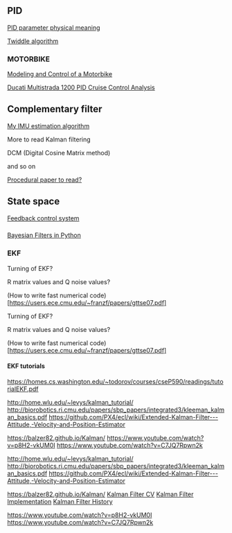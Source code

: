 #

## PID
[PID parameter physical meaning](https://www.zhihu.com/question/23088613)

[Twiddle algorithm](https://martin-thoma.com/twiddle/)

### MOTORBIKE
[Modeling and Control of a Motorbike](https://fenix.tecnico.ulisboa.pt/downloadFile/395142793459/ResumoAlargado.pdf)

[Ducati Multistrada 1200 PID Cruise Control Analysis](http://www.me.unm.edu/~starr/research/cc.pdf)

## Complementary filter

[My IMU estimation algorithm](https://sites.google.com/site/myimuestimationexperience/filters/complementary-filter)

More to read Kalman filtering

DCM (Digital Cosine Matrix method)

and so on


[Procedural paper to read?](http://www.ijera.com/special_issue/ICIAC_April_2014/CS/V9/CS1784649.pdf)

## State space

[Feedback control system](https://ocw.mit.edu/courses/aeronautics-and-astronautics/16-30-feedback-control-systems-fall-2010/lecture-notes/MIT16_30F10_lec11.pdf)

###

[Bayesian Filters in Python](https://github.com/rlabbe/Kalman-and-Bayesian-Filters-in-Python/blob/master/kf_book/gh_internal.py)

### EKF

Turning of EKF?

R matrix values and Q noise values?

(How to write fast numerical code)[https://users.ece.cmu.edu/~franzf/papers/gttse07.pdf]

Turning of EKF?

R matrix values and Q noise values?

(How to write fast numerical code)[https://users.ece.cmu.edu/~franzf/papers/gttse07.pdf]


#### EKF tutorials
https://homes.cs.washington.edu/~todorov/courses/cseP590/readings/tutorialEKF.pdf


http://home.wlu.edu/~levys/kalman_tutorial/
http://biorobotics.ri.cmu.edu/papers/sbp_papers/integrated3/kleeman_kalman_basics.pdf
https://github.com/PX4/ecl/wiki/Extended-Kalman-Filter---Attitude,-Velocity-and-Position-Estimator

https://balzer82.github.io/Kalman/
https://www.youtube.com/watch?v=p8H2-vkUM0I
https://www.youtube.com/watch?v=C7JQ7Rpwn2k

http://home.wlu.edu/~levys/kalman_tutorial/
http://biorobotics.ri.cmu.edu/papers/sbp_papers/integrated3/kleeman_kalman_basics.pdf
https://github.com/PX4/ecl/wiki/Extended-Kalman-Filter---Attitude,-Velocity-and-Position-Estimator

https://balzer82.github.io/Kalman/
[Kalman Filter CV](https://github.com/balzer82/Kalman/blob/master/Kalman-Filter-CV.ipynb?create=1)
[Kalman Filter Implementation](https://vimeo.com/album/2754700/sort:preset/format:detail)
[Kalman Filter History](http://blog.csdn.net/xiahouzuoxin/article/details/39582483)

https://www.youtube.com/watch?v=p8H2-vkUM0I
https://www.youtube.com/watch?v=C7JQ7Rpwn2k
